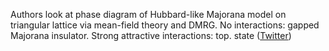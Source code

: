 
Authors look at phase diagram of Hubbard-like Majorana model on triangular lattice via mean-field theory and DMRG. No interactions: gapped Majorana insulator. Strong attractive interactions: top. state ([Twitter](https://twitter.com/JoshuahHeath/status/1298308576272961536))
